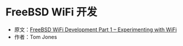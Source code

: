 # FreeBSD WiFi 开发

- 原文：[FreeBSD WiFi Development Part 1 – Experimenting with WiFi](https://freebsdfoundation.org/our-work/journal/browser-based-edition/networking-3/freebsd-wifi-development/)
- 作者：Tom Jones
